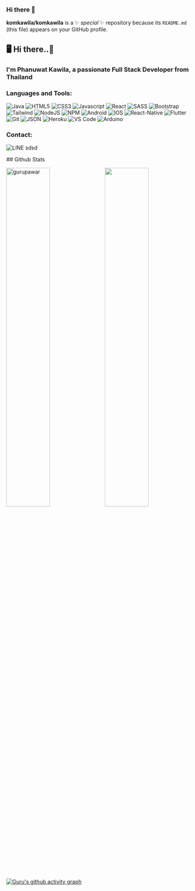 ### Hi there 👋

**komkawila/komkawila** is a ✨ _special_ ✨ repository because its `README.md` (this file) appears on your GitHub profile.

## 🖥 Hi there..👋

<h3>I'm Phanuwat Kawila, a passionate Full Stack Developer from Thailand</h3>

<h3 align="left">Languages and Tools:</h3>
<p> 
 <img alt="Java" src="https://img.shields.io/badge/java-%23ED8B00.svg?style=for-the-badge&logo=java&logoColor=white"/>	
 <img alt="HTML5" src="https://img.shields.io/badge/html5-%23E34F26.svg?style=for-the-badge&logo=html5&logoColor=white" />
 <img alt="CSS3" src="https://img.shields.io/badge/css3-%231572B6.svg?style=for-the-badge&logo=css3&logoColor=white" />
 <img alt="Javascript" src="https://img.shields.io/badge/javascript-%23323330.svg?style=for-the-badge&logo=javascript&logoColor=%23F7DF1E"/>	
 <img alt="React" src="https://img.shields.io/badge/react-%2320232a.svg?style=for-the-badge&logo=react&logoColor=%2361DAFB"/>
 <img alt="SASS" src="https://img.shields.io/badge/SASS-hotpink.svg?style=for-the-badge&logo=SASS&logoColor=white"/>
 <img alt="Bootstrap" src="https://img.shields.io/badge/Bootstrap-563D7C?style=for-the-badge&logo=bootstrap&logoColor=white"/>
 <img alt="Tailwind" src="https://img.shields.io/badge/Tailwind_CSS-38B2AC?style=for-the-badge&logo=tailwind-css&logoColor=white"/>
 <img alt="NodeJS" src="https://img.shields.io/badge/Node.js-339933?style=for-the-badge&logo=nodedotjs&logoColor=white"/>
 <img alt="NPM" src="https://img.shields.io/badge/NPM-%23000000.svg?style=for-the-badge&logo=npm&logoColor=white"/>
 <img alt="Android" src="https://img.shields.io/badge/android-339933?style=for-the-badge&logo=android&logoColor=green"/>
 <img alt="IOS" src="https://img.shields.io/badge/ios-000000?style=for-the-badge&logoColor=white"/>
 <img alt="React-Native" src="https://img.shields.io/badge/react%20native-%2320232a?style=for-the-badge&logo=react&logoColor=2361DAFB"/>
 <img alt="Flutter" src="https://img.shields.io/badge/flutter-%2320232a?style=for-the-badge&logo=flutter&logoColor=blue"/>
	
 <img alt="Git" src="https://img.shields.io/badge/git-%23F05033.svg?style=for-the-badge&logo=git&logoColor=white"/>	
 <img alt="JSON" src="https://img.shields.io/badge/json-5E5C5C?style=for-the-badge&logo=json&logoColor=white"/>	

 <img alt="Heroku" src="https://img.shields.io/badge/Heroku-430098?style=for-the-badge&logo=heroku&logoColor=white"/>	
 <img alt="VS Code" src="https://img.shields.io/badge/Visual%20Studio%20Code-0078d7.svg?style=for-the-badge&logo=visual-studio-code&logoColor=white"/>
 <img alt="Arduino" src="https://img.shields.io/badge/arduino-FFFFFF?style=for-the-badge&logo=arduino&logoColor=38B2AC"/>
	
</p>

<h3 align="left">Contact:</h3>
<p><img alt="LINE" src="https://img.shields.io/badge/:komkawila-138D00?style=for-the-badge&logo=line&logoColor=green"/> sdsd</p>
## Github Stats
<p>
  <img src="https://github-readme-stats.vercel.app/api/top-langs/?username=komkawila&layout=compact&theme=white" alt="gurupawar" width=48%" >
  <img src="https://github-readme-stats.vercel.app/api?username=komkawila&&show_icons=true&theme=graywhite" align="right" width="48%">
</p>


[![Guru's github activity graph](https://activity-graph.herokuapp.com/graph?username=gurupawar&theme=xcode)](https://git.io/gurupawar)


